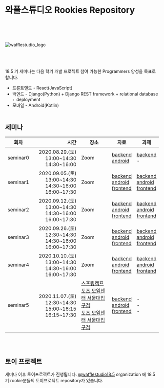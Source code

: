 # 와플스튜디오 Rookies Repository
<br><br><br><br>![wafflestudio_logo](wafflestudio_logo.png)<br><br><br><br><br>
18.5 기 세미나는 다음 학기 개발 프로젝트 참여 가능한 Programmers 양성을 목표로 합니다.
* 프론트엔드 - React(JavaScript)
* 백엔드 - Django(Python) + Django REST framework + relational database + deployment
* 모바일 - Android(Kotlin)
<br><br>
## 세미나


| 회차 | 시간 | 장소 | 자료 | 과제 |
| --- | ---: | --- | --- | --- |
| seminar0 | 2020.08.29.(토) 13:00\~14:30 <br>14:30\~16:00 | Zoom | [backend](backend/seminar0)<br>[android](android/lecture0)  | [backend](backend/seminar0/assignment.md)<br>-  |
| seminar1 | 2020.09.05.(토) 13:00~14:30<br>14:30\~16:00<br>16:00\~17:30  | Zoom | [backend](backend/seminar1)<br>[android](android/lecture1)<br>[frontend](frontend/seminar-1) | [backend](backend/seminar1/assignment.md)<br>[android](android/assignment1)<br>[frontend](frontend/seminar-1/assignment.md) |
| seminar2 | 2020.09.12.(토) 13:00~14:30<br>14:30\~16:00<br>16:00\~17:30  | Zoom | [backend](backend/seminar2)<br>[android](android/lecture2)<br>[frontend](frontend/seminar-2) | [backend](backend/seminar2/assignment.md)<br>[android](android/assignment2)<br>[frontend](frontend/seminar-2/assignment.md) |
| seminar3 | 2020.09.26.(토) 12:30~14:30<br>14:30\~16:00<br>16:00\~17:30  | Zoom | [backend](backend/seminar3)<br>[android](android/lecture3)<br>[frontend](frontend/seminar-3) | [backend](backend/seminar3/assignment.md)<br>[android](android/assignment3)<br>[frontend](frontend/seminar-3/assignment.md) |
| seminar4 | 2020.10.10.(토) 13:00~14:30<br>14:30\~16:00<br>16:00\~17:30  | Zoom | [backend](backend/seminar4)<br>[android](android/lecture4)<br>[frontend](frontend/seminar-4) | [backend](backend/seminar4/assignment.md)<br>[android](android/assignment4)<br>[frontend](frontend/seminar-4/assignment.md) |
| seminar5 | 2020.11.07.(토) 12:30~14:30<br>15:00\~16:15<br>16:15\~17:30  | [스프링캠프](http://springcamp.co)<br>[토즈 모임센터 서울대입구점](https://www.toz.co.kr/branchDetail?path=%25EB%2584%25A4%25EC%259D%25B4%25EB%25B2%2584%25EB%258C%2580%25ED%2591%259C%25EA%25B9%258C%25ED%258E%2598&url=%252Fnavercafe%253Flocation1%253D%2526orderBy%253Did&branch_id=26)<br>[토즈 모임센터 서울대입구점](https://www.toz.co.kr/branchDetail?path=%25EB%2584%25A4%25EC%259D%25B4%25EB%25B2%2584%25EB%258C%2580%25ED%2591%259C%25EA%25B9%258C%25ED%258E%2598&url=%252Fnavercafe%253Flocation1%253D%2526orderBy%253Did&branch_id=26) | [backend](backend/seminar5)<br>[android](android/lecture5)<br>[frontend](frontend/seminar-5) | -<br>-<br>- |

<br><br>

## 토이 프로젝트

세미나 이후 토이프로젝트가 진행됩니다.
[@wafflestudio18.5](https://github.com/wafflestudio18-5) organization 에 18.5기 rookie분들의 토이프로젝트 repository가 있습니다.
